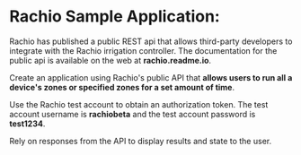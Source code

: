 # Rachio Sample Application:

Rachio has published a public REST api that allows third-party developers to integrate with the Rachio irrigation controller. The documentation for the public api is available on the web at __rachio.readme.io__.

Create an application using Rachio's public API that __allows users to run all a device's zones or specified zones for a set amount of time__.

Use the Rachio test account to obtain an authorization token. The test account username is __rachiobeta__ and the test account password is __test1234__.

Rely on responses from the API to display results and state to the user.